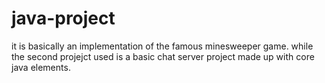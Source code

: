 # java-project
it is basically an implementation of the famous minesweeper game.
while the second projejct used is a basic chat server project made up with core java elements.
